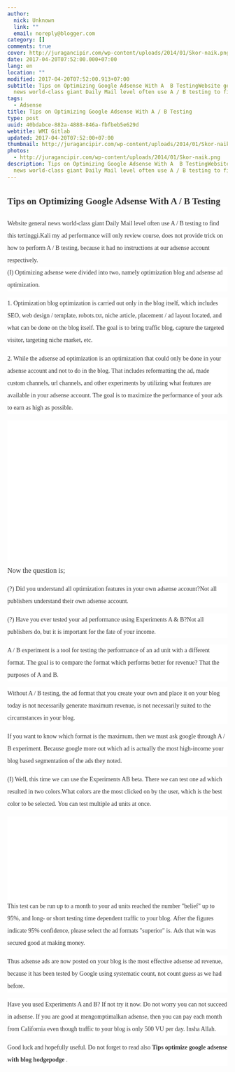 ```yaml
---
author:
  nick: Unknown
  link: ""
  email: noreply@blogger.com
category: []
comments: true
cover: http://juragancipir.com/wp-content/uploads/2014/01/Skor-naik.png
date: 2017-04-20T07:52:00.000+07:00
lang: en
location: ""
modified: 2017-04-20T07:52:00.913+07:00
subtitle: Tips on Optimizing Google Adsense With A  B TestingWebsite general
  news world-class giant Daily Mail level often use A / B testing to find
tags:
  - Adsense
title: Tips on Optimizing Google Adsense With A / B Testing
type: post
uuid: 40bdabce-882a-4888-846a-fbfbeb5e629d
webtitle: WMI Gitlab
updated: 2017-04-20T07:52:00+07:00
thumbnail: http://juragancipir.com/wp-content/uploads/2014/01/Skor-naik.png
photos:
  - http://juragancipir.com/wp-content/uploads/2014/01/Skor-naik.png
description: Tips on Optimizing Google Adsense With A  B TestingWebsite general
  news world-class giant Daily Mail level often use A / B testing to find
---
```


<div dir="ltr" style="text-align: left;" trbidi="on"><h2 style="text-align: left;"><span class="notranslate" style="background-color: white; color: #353535; font-family: merriweather, times new roman, times, serif; line-height: 37.0779647827148px;">Tips on Optimizing Google Adsense With A / B Testing</span></h2><span class="notranslate" style="background-color: white; color: #353535; font-family: &quot;merriweather&quot; , &quot;times new roman&quot; , &quot;times&quot; , serif; line-height: 28px;">Website general news world-class giant Daily Mail level often use A / B testing to find this tertinggi.Kali my ad performance will only review course, does not provide trick on how to perform A / B testing, because it had no instructions at our adsense account respectively.</span><span style="background-color: white; color: #353535; font-family: &quot;merriweather&quot; , &quot;times new roman&quot; , &quot;times&quot; , serif; line-height: 28px;"></span><br><div style="background-color: white; color: #353535; font-family: Merriweather, 'Times New Roman', Times, serif; line-height: 28px; margin-bottom: 1em; padding: 0px;"><span class="notranslate">(I) Optimizing adsense were divided into two, namely optimization blog and adsense ad optimization.</span></div><div style="background-color: white; color: #353535; font-family: Merriweather, 'Times New Roman', Times, serif; line-height: 28px; margin-bottom: 1em; padding: 0px;"><span class="notranslate">1. Optimization blog optimization is carried out only in the blog itself, which includes SEO, web design / template, robots.txt, niche article, placement / ad layout located, and what can be done on the blog itself.</span>&nbsp;<span class="notranslate">The goal is to bring traffic blog, capture the targeted visitor, targeting niche market, etc.</span></div><div style="background-color: white; color: #353535; font-family: Merriweather, 'Times New Roman', Times, serif; line-height: 28px; margin-bottom: 1em; padding: 0px;"><span class="notranslate">2. While the adsense ad optimization is an optimization that could only be done in your adsense account and not to do in the blog.</span>&nbsp;<span class="notranslate">That includes reformatting the ad, made custom channels, url channels, and other experiments by utilizing what features are available in your adsense account.</span>&nbsp;<span class="notranslate">The goal is to maximize the performance of your ads to earn as high as possible.</span></div><div class="amp-wp-inline-4e7cf9905a12cc7ecb45883ae68f08db" style="background-color: white; clear: both; color: #353535; font-family: Merriweather, 'Times New Roman', Times, serif; line-height: 28px; text-align: center;"><amp-img alt="" class="amp-wp-enforced-sizes i-amphtml-element i-amphtml-layout-responsive i-amphtml-layout-size-defined i-amphtml-layout" height="301" sizes="(min-width: 247px) 247px, 100vw" src="http://juragancipir.com/wp-content/uploads/2014/01/Skor-naik.png" style="display: block; margin: 0px auto; max-width: 100%; overflow: hidden !important; position: relative; width: 247px;" width="247"><i-amphtml-sizer style="display: block; padding-top: 301px;"></i-amphtml-sizer><img alt="" class="i-amphtml-fill-content i-amphtml-replaced-content" src="http://juragancipir.com/wp-content/uploads/2014/01/Skor-naik.png" style="border: none !important; bottom: 0px; display: block; height: 1px; left: 0px; margin: auto; min-height: 100%; min-width: 100%; padding: 0px !important; position: absolute; right: 0px; top: 0px; width: 1px;"></amp-img><br><div class="quads-location quads-ad4" id="quads-ad4"></div></div><div style="background-color: white; color: #353535; font-family: Merriweather, 'Times New Roman', Times, serif; line-height: 28px; margin-bottom: 1em; padding: 0px;"><span class="notranslate"><span class="amp-wp-inline-e83b3001d8045eddbc5ff9e9b885e24e" style="font-size: medium;">Now the question is;</span></span></div><div style="background-color: white; color: #353535; font-family: Merriweather, 'Times New Roman', Times, serif; line-height: 28px; margin-bottom: 1em; padding: 0px;"><span class="notranslate">(?) Did you understand all optimization features in your own adsense account?</span><span class="notranslate">Not all publishers understand their own adsense account.</span></div><div style="background-color: white; color: #353535; font-family: Merriweather, 'Times New Roman', Times, serif; line-height: 28px; margin-bottom: 1em; padding: 0px;"><span class="notranslate">(?) Have you ever tested your ad performance using Experiments A &amp; B?</span><span class="notranslate">Not all publishers do, but it is important for the fate of your income.</span></div><div style="background-color: white; color: #353535; font-family: Merriweather, 'Times New Roman', Times, serif; line-height: 28px; margin-bottom: 1em; padding: 0px;"><span class="notranslate">A / B experiment is a tool for testing the performance of an ad unit with a different format.</span>&nbsp;<span class="notranslate">The goal is to compare the format which performs better for revenue?</span>&nbsp;<span class="notranslate">That the purposes of A and B.</span></div><div style="background-color: white; color: #353535; font-family: Merriweather, 'Times New Roman', Times, serif; line-height: 28px; margin-bottom: 1em; padding: 0px;"><span class="notranslate">Without A / B testing, the ad format that you create your own and place it on your blog today is not necessarily generate maximum revenue, is not necessarily suited to the circumstances in your blog.</span></div><div class="quads-location quads-ad2" id="quads-ad2" style="background-color: white; color: #353535; font-family: Merriweather, 'Times New Roman', Times, serif; line-height: 28px;"></div><div style="background-color: white; color: #353535; font-family: Merriweather, 'Times New Roman', Times, serif; line-height: 28px; margin-bottom: 1em; padding: 0px;"><span class="notranslate">If you want to know which format is the maximum, then we must ask google through A / B experiment.</span>&nbsp;<span class="notranslate">Because google more out which ad is actually the most high-income your blog based segmentation of the ads they noted.</span></div><div style="background-color: white; color: #353535; font-family: Merriweather, 'Times New Roman', Times, serif; line-height: 28px; margin-bottom: 1em; padding: 0px;"><span class="notranslate">(I) Well, this time we can use the Experiments AB beta.</span>&nbsp;<span class="notranslate">There we can test one ad which resulted in two colors.</span><span class="notranslate">What colors are the most clicked on by the user, which is the best color to be selected.</span>&nbsp;<span class="notranslate">You can test multiple ad units at once.</span></div><div class="amp-wp-inline-4e7cf9905a12cc7ecb45883ae68f08db" style="background-color: white; clear: both; color: #353535; font-family: Merriweather, 'Times New Roman', Times, serif; line-height: 28px; text-align: center;"><amp-img alt="" class="amp-wp-enforced-sizes i-amphtml-element i-amphtml-layout-responsive i-amphtml-layout-size-defined i-amphtml-layout" height="233" sizes="(min-width: 400px) 400px, 100vw" src="http://juragancipir.com/wp-content/uploads/2014/01/Pengujian-AB-300x176.jpg" style="display: block; margin: 0px auto; max-width: 100%; overflow: hidden !important; position: relative; width: 100vw;" width="400"><i-amphtml-sizer style="display: block; padding-top: 191.046875px;"></i-amphtml-sizer><img alt="" class="i-amphtml-fill-content i-amphtml-replaced-content" src="http://juragancipir.com/wp-content/uploads/2014/01/Pengujian-AB-300x176.jpg" style="border: none !important; bottom: 0px; display: block; height: 1px; left: 0px; margin: auto; min-height: 100%; min-width: 100%; padding: 0px !important; position: absolute; right: 0px; top: 0px; width: 1px;"></amp-img></div><div style="background-color: white; color: #353535; font-family: Merriweather, 'Times New Roman', Times, serif; line-height: 28px; margin-bottom: 1em; padding: 0px;"><span class="notranslate">This test can be run up to a month to your ad units reached the number "belief" up to 95%, and long- or short testing time dependent traffic to your blog.</span>&nbsp;<span class="notranslate">After the figures indicate 95% confidence, please select the ad formats "superior" is.</span>&nbsp;<span class="notranslate">Ads that win was secured good at making money.</span></div><div style="background-color: white; color: #353535; font-family: Merriweather, 'Times New Roman', Times, serif; line-height: 28px; margin-bottom: 1em; padding: 0px;"><span class="notranslate">Thus adsense ads are now posted on your blog is the most effective adsense ad revenue, because it has been tested by Google using systematic count, not count guess as we had before.</span></div><div style="background-color: white; color: #353535; font-family: Merriweather, 'Times New Roman', Times, serif; line-height: 28px; margin-bottom: 1em; padding: 0px;"><span class="notranslate">Have you used Experiments A and B?</span>&nbsp;<span class="notranslate">If not try it now.</span>&nbsp;<span class="notranslate">Do not worry you can not succeed in adsense.</span>&nbsp;<span class="notranslate">If you are good at mengomptimalkan adsense, then you can pay each month from California even though traffic to your blog is only 500 VU per day.</span>&nbsp;<span class="notranslate">Insha Allah.</span></div><div style="background-color: white; color: #353535; font-family: Merriweather, 'Times New Roman', Times, serif; line-height: 28px; margin-bottom: 1em; padding: 0px;"><span class="notranslate">Good luck and hopefully useful.</span>&nbsp;<span class="notranslate">Do not forget to read also&nbsp;<b>Tips optimize google adsense with blog hodgepodge</b>&nbsp;.</span></div></div>